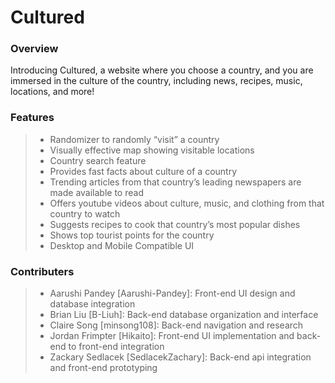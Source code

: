# Cultured

### Overview
Introducing Cultured, a website where you choose a country, and you are immersed in the culture of the country, including news, recipes, music, locations, and more!

### Features
> - Randomizer to randomly “visit” a country
> - Visually effective map showing visitable locations
> - Country search feature
> - Provides fast facts about culture of a country
> - Trending articles from that country’s leading newspapers are made available to read
> - Offers youtube videos about culture, music, and clothing from that country to watch
> - Suggests recipes to cook that country’s most popular dishes
> - Shows top tourist points for the country
> - Desktop and Mobile Compatible UI

### Contributers
> - Aarushi Pandey [Aarushi-Pandey]: Front-end UI design and database integration
> - Brian Liu [B-Liuh]: Back-end database organization and interface
> - Claire Song [minsong108]: Back-end navigation and research
> - Jordan Frimpter [Hikaito]: Front-end UI implementation and back-end to front-end integration
> - Zackary Sedlacek [SedlacekZachary]: Back-end api integration and front-end prototyping
